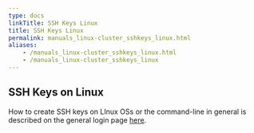 ```yaml
---
type: docs
linkTitle: SSH Keys Linux 
title: SSH Keys Linux  
permalink: manuals_linux-cluster_sshkeys_linux.html
aliases:
    - /manuals_linux-cluster_sshkeys_linux.html
    - /manuals_linux-cluster_sshkeys_linux
---
```


## SSH Keys on Linux

How to create SSH keys on LInux OSs or the command-line in general is described on the general login page [here](https://hpcc.ucr.edu/manuals/hpc_cluster/login/#ssh-keys).


